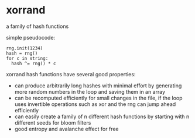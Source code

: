xorrand
=======

a family of hash functions

simple pseudocode:

```
rng.init(1234)
hash = rng()
for c in string:
  hash ^= rng() * c
```

xorrand hash functions have several good properties:
- can produce arbitrarily long hashes with minimal effort by generating more
  random numbers in the loop and saving them in an array
- can be recomputed efficiently for small changes in the file, if the loop uses
  invertible operations such as xor and the rng can jump ahead efficiently
- can easily create a family of n different hash functions by starting with n
  different seeds for bloom filters
- good entropy and avalanche effect for free
